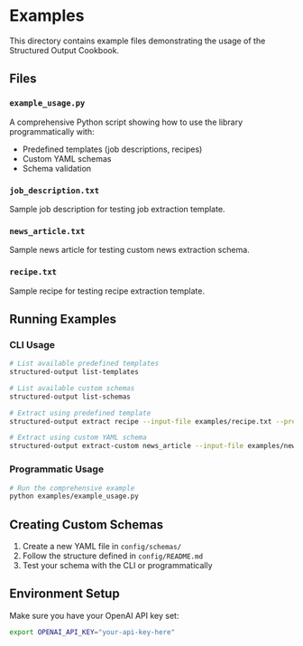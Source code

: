 # Examples

This directory contains example files demonstrating the usage of the Structured Output Cookbook.

## Files

### `example_usage.py`
A comprehensive Python script showing how to use the library programmatically with:
- Predefined templates (job descriptions, recipes)
- Custom YAML schemas
- Schema validation

### `job_description.txt`
Sample job description for testing job extraction template.

### `news_article.txt`
Sample news article for testing custom news extraction schema.

### `recipe.txt`
Sample recipe for testing recipe extraction template.

## Running Examples

### CLI Usage
```bash
# List available predefined templates
structured-output list-templates

# List available custom schemas
structured-output list-schemas

# Extract using predefined template
structured-output extract recipe --input-file examples/recipe.txt --pretty

# Extract using custom YAML schema
structured-output extract-custom news_article --input-file examples/news_article.txt --pretty
```

### Programmatic Usage
```bash
# Run the comprehensive example
python examples/example_usage.py
```

## Creating Custom Schemas

1. Create a new YAML file in `config/schemas/`
2. Follow the structure defined in `config/README.md`
3. Test your schema with the CLI or programmatically

## Environment Setup

Make sure you have your OpenAI API key set:
```bash
export OPENAI_API_KEY="your-api-key-here"
``` 